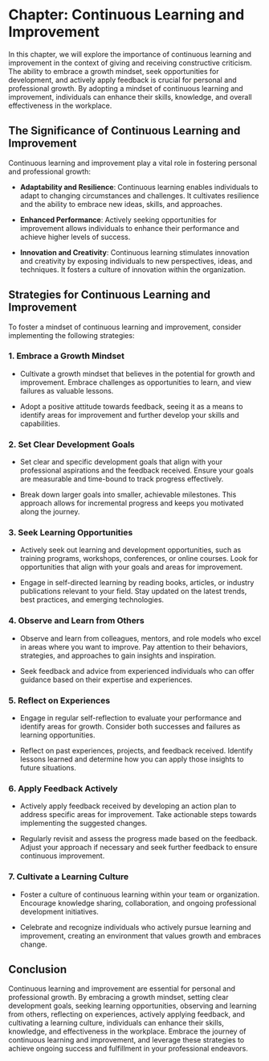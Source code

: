 Chapter: Continuous Learning and Improvement
============================================

In this chapter, we will explore the importance of continuous learning and improvement in the context of giving and receiving constructive criticism. The ability to embrace a growth mindset, seek opportunities for development, and actively apply feedback is crucial for personal and professional growth. By adopting a mindset of continuous learning and improvement, individuals can enhance their skills, knowledge, and overall effectiveness in the workplace.

The Significance of Continuous Learning and Improvement
-------------------------------------------------------

Continuous learning and improvement play a vital role in fostering personal and professional growth:

* **Adaptability and Resilience**: Continuous learning enables individuals to adapt to changing circumstances and challenges. It cultivates resilience and the ability to embrace new ideas, skills, and approaches.

* **Enhanced Performance**: Actively seeking opportunities for improvement allows individuals to enhance their performance and achieve higher levels of success.

* **Innovation and Creativity**: Continuous learning stimulates innovation and creativity by exposing individuals to new perspectives, ideas, and techniques. It fosters a culture of innovation within the organization.

Strategies for Continuous Learning and Improvement
--------------------------------------------------

To foster a mindset of continuous learning and improvement, consider implementing the following strategies:

### 1. **Embrace a Growth Mindset**

* Cultivate a growth mindset that believes in the potential for growth and improvement. Embrace challenges as opportunities to learn, and view failures as valuable lessons.

* Adopt a positive attitude towards feedback, seeing it as a means to identify areas for improvement and further develop your skills and capabilities.

### 2. **Set Clear Development Goals**

* Set clear and specific development goals that align with your professional aspirations and the feedback received. Ensure your goals are measurable and time-bound to track progress effectively.

* Break down larger goals into smaller, achievable milestones. This approach allows for incremental progress and keeps you motivated along the journey.

### 3. **Seek Learning Opportunities**

* Actively seek out learning and development opportunities, such as training programs, workshops, conferences, or online courses. Look for opportunities that align with your goals and areas for improvement.

* Engage in self-directed learning by reading books, articles, or industry publications relevant to your field. Stay updated on the latest trends, best practices, and emerging technologies.

### 4. **Observe and Learn from Others**

* Observe and learn from colleagues, mentors, and role models who excel in areas where you want to improve. Pay attention to their behaviors, strategies, and approaches to gain insights and inspiration.

* Seek feedback and advice from experienced individuals who can offer guidance based on their expertise and experiences.

### 5. **Reflect on Experiences**

* Engage in regular self-reflection to evaluate your performance and identify areas for growth. Consider both successes and failures as learning opportunities.

* Reflect on past experiences, projects, and feedback received. Identify lessons learned and determine how you can apply those insights to future situations.

### 6. **Apply Feedback Actively**

* Actively apply feedback received by developing an action plan to address specific areas for improvement. Take actionable steps towards implementing the suggested changes.

* Regularly revisit and assess the progress made based on the feedback. Adjust your approach if necessary and seek further feedback to ensure continuous improvement.

### 7. **Cultivate a Learning Culture**

* Foster a culture of continuous learning within your team or organization. Encourage knowledge sharing, collaboration, and ongoing professional development initiatives.

* Celebrate and recognize individuals who actively pursue learning and improvement, creating an environment that values growth and embraces change.

Conclusion
----------

Continuous learning and improvement are essential for personal and professional growth. By embracing a growth mindset, setting clear development goals, seeking learning opportunities, observing and learning from others, reflecting on experiences, actively applying feedback, and cultivating a learning culture, individuals can enhance their skills, knowledge, and effectiveness in the workplace. Embrace the journey of continuous learning and improvement, and leverage these strategies to achieve ongoing success and fulfillment in your professional endeavors.
